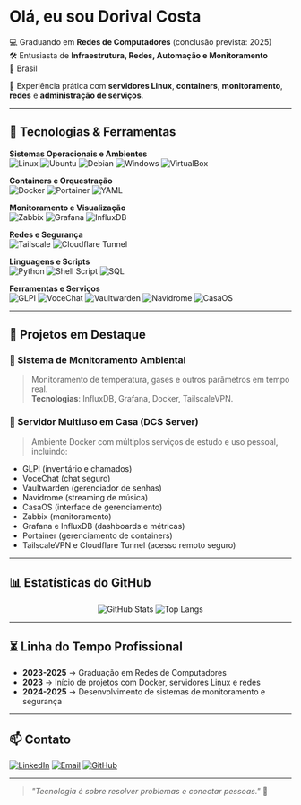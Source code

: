 # Olá, eu sou Dorival Costa

💻 Graduando em **Redes de Computadores** (conclusão prevista: 2025)  
🛠 Entusiasta de **Infraestrutura, Redes, Automação e Monitoramento**  
📍 Brasil  

🚀 Experiência prática com **servidores Linux**, **containers**, **monitoramento**, **redes** e **administração de serviços**.

---

## 🚀 Tecnologias & Ferramentas

**Sistemas Operacionais e Ambientes**  
![Linux](https://img.shields.io/badge/Linux-FCC624?style=for-the-badge&logo=linux&logoColor=black)
![Ubuntu](https://img.shields.io/badge/Ubuntu-E95420?style=for-the-badge&logo=ubuntu&logoColor=white)
![Debian](https://img.shields.io/badge/Debian-A81D33?style=for-the-badge&logo=debian&logoColor=white)
![Windows](https://img.shields.io/badge/Windows-0078D6?style=for-the-badge&logo=windows&logoColor=white)
![VirtualBox](https://img.shields.io/badge/VirtualBox-183A61?style=for-the-badge&logo=virtualbox&logoColor=white)

**Containers e Orquestração**  
![Docker](https://img.shields.io/badge/Docker-2496ED?style=for-the-badge&logo=docker&logoColor=white)
![Portainer](https://img.shields.io/badge/Portainer-13BEF9?style=for-the-badge&logo=portainer&logoColor=white)
![YAML](https://img.shields.io/badge/YAML-CB171E?style=for-the-badge&logo=yaml&logoColor=white)

**Monitoramento e Visualização**  
![Zabbix](https://img.shields.io/badge/Zabbix-DC382D?style=for-the-badge&logo=zabbix&logoColor=white)
![Grafana](https://img.shields.io/badge/Grafana-F46800?style=for-the-badge&logo=grafana&logoColor=white)
![InfluxDB](https://img.shields.io/badge/InfluxDB-22ADF6?style=for-the-badge&logo=influxdb&logoColor=white)

**Redes e Segurança**  
![Tailscale](https://img.shields.io/badge/Tailscale-3D3D3D?style=for-the-badge&logo=tailscale&logoColor=white)
![Cloudflare Tunnel](https://img.shields.io/badge/Cloudflare%20Tunnel-F38020?style=for-the-badge&logo=cloudflare&logoColor=white)

**Linguagens e Scripts**  
![Python](https://img.shields.io/badge/Python-3776AB?style=for-the-badge&logo=python&logoColor=white)
![Shell Script](https://img.shields.io/badge/Shell_Script-121011?style=for-the-badge&logo=gnu-bash&logoColor=white)
![SQL](https://img.shields.io/badge/SQL-4479A1?style=for-the-badge&logo=mysql&logoColor=white)

**Ferramentas e Serviços**  
![GLPI](https://img.shields.io/badge/GLPI-2E74B5?style=for-the-badge)
![VoceChat](https://img.shields.io/badge/VoceChat-3D3D3D?style=for-the-badge)
![Vaultwarden](https://img.shields.io/badge/Vaultwarden-000000?style=for-the-badge)
![Navidrome](https://img.shields.io/badge/Navidrome-FF8800?style=for-the-badge)
![CasaOS](https://img.shields.io/badge/CasaOS-00ADEF?style=for-the-badge)

---

## 📌 Projetos em Destaque

### 🔹 Sistema de Monitoramento Ambiental
> Monitoramento de temperatura, gases e outros parâmetros em tempo real.  
**Tecnologias**: InfluxDB, Grafana, Docker, TailscaleVPN.

### 🔹 Servidor Multiuso em Casa (DCS Server)
> Ambiente Docker com múltiplos serviços de estudo e uso pessoal, incluindo:  
- GLPI (inventário e chamados)  
- VoceChat (chat seguro)  
- Vaultwarden (gerenciador de senhas)  
- Navidrome (streaming de música)  
- CasaOS (interface de gerenciamento)  
- Zabbix (monitoramento)  
- Grafana e InfluxDB (dashboards e métricas)  
- Portainer (gerenciamento de containers)  
- TailscaleVPN e Cloudflare Tunnel (acesso remoto seguro)  

---

## 📊 Estatísticas do GitHub

<div align="center">
  
![GitHub Stats](https://github-readme-stats.vercel.app/api?username=LavirodDCS&show_icons=true&theme=tokyonight&hide_border=true)
![Top Langs](https://github-readme-stats.vercel.app/api/top-langs/?username=LavirodDCS&layout=compact&theme=tokyonight&hide_border=true)

</div>

---

## ⏳ Linha do Tempo Profissional
 
- **2023-2025** → Graduação em Redes de Computadores  
- **2023** → Início de projetos com Docker, servidores Linux e redes  
- **2024-2025** → Desenvolvimento de sistemas de monitoramento e segurança    

---

## 📫 Contato

[![LinkedIn](https://img.shields.io/badge/LinkedIn-0A66C2?style=for-the-badge&logo=linkedin&logoColor=white)](https://www.linkedin.com/in/dorival-costa-a30423365)
[![Email](https://img.shields.io/badge/Email-D14836?style=for-the-badge&logo=gmail&logoColor=white)](mailto:dorivalcosta9029@gmail.com)
[![GitHub](https://img.shields.io/badge/GitHub-000000?style=for-the-badge&logo=github&logoColor=white)](https://github.com/LavirodDCS)

---

> _"Tecnologia é sobre resolver problemas e conectar pessoas."_ 🚀
